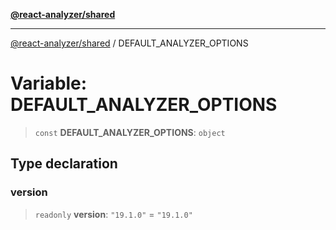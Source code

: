 [**@react-analyzer/shared**](../README.md)

***

[@react-analyzer/shared](../README.md) / DEFAULT\_ANALYZER\_OPTIONS

# Variable: DEFAULT\_ANALYZER\_OPTIONS

> `const` **DEFAULT\_ANALYZER\_OPTIONS**: `object`

## Type declaration

### version

> `readonly` **version**: `"19.1.0"` = `"19.1.0"`
